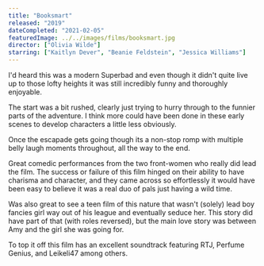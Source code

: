 ```yaml
---
title: "Booksmart"
released: "2019"
dateCompleted: "2021-02-05"
featuredImage: ../../images/films/booksmart.jpg
director: ["Olivia Wilde"]
starring: ["Kaitlyn Dever", "Beanie Feldstein", "Jessica Williams"]
---
```


I'd heard this was a modern Superbad and even though it didn't quite live up
to those lofty heights it was still incredibly funny and thoroughly enjoyable.

The start was a bit rushed, clearly just trying to hurry through to the funnier
parts of the adventure. I think more could have been done in these early scenes
to develop characters a little less obviously.

Once the escapade gets going though its a non-stop romp with multiple belly laugh
moments throughout, all the way to the end.

Great comedic performances from the two front-women who really did lead the film.
The success or failure of this film hinged on their ability to have charisma and
character, and they came across so effortlessly it would have been easy to believe
it was a real duo of pals just having a wild time.

Was also great to see a teen film of this nature that wasn't (solely) lead boy
fancies girl way out of his league and eventually seduce her. This story did
have part of that (with roles reversed), but the main love story was between
Amy and the girl she was going for.

To top it off this film has an excellent soundtrack featuring RTJ, Perfume 
Genius, and Leikeli47 among others.



